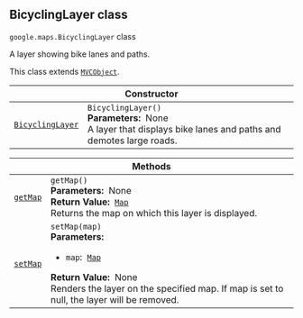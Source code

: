 
<devsite-heading text=" BicyclingLayer class" for="BicyclingLayer" level="h2" link="" toc="" back-to-top=""><h2 id="BicyclingLayer" is-upgraded="">BicyclingLayer class</h2></devsite-heading>
<p>
<code translate="no" dir="ltr"><span itemprop="path">google.maps</span>.<span itemprop="name">BicyclingLayer</span></code>
class
</p>
<p>A layer showing bike lanes and paths.</p>
<p>This class extends
<code translate="no" dir="ltr"><a href="MVCObject.md">MVCObject</a></code>.
</p>
<div class="devsite-table-wrapper"><table class="constructors responsive" summary="class BicyclingLayer - Constructor">
<thead>
<tr><th colspan="2" id="BicyclingLayer.constructor">Constructor</th>
</tr></thead>
<tbody>
<tr>
<td><code translate="no" dir="ltr"><a class="secret-link" href="#BicyclingLayer.constructor"><span>BicyclingLayer</span></a></code></td>
<td><div><code translate="no" dir="ltr">BicyclingLayer()</code></div>
<div class="desc"><strong>Parameters:</strong>&nbsp; None</div>
<div class="desc">A layer that displays bike lanes and paths and demotes large roads.</div></td>
</tr>
</tbody>
</table></div>
<div class="devsite-table-wrapper"><table class="methods responsive" summary="class BicyclingLayer - Methods">
<thead>
<tr><th colspan="2">Methods</th>
</tr></thead>
<tbody>
<tr id="BicyclingLayer.getMap">
<td itemprop="property"><code translate="no" dir="ltr"><a class="secret-link" href="#BicyclingLayer.getMap"><span>getMap</span></a></code></td>
<td><div><code translate="no" dir="ltr">getMap()</code></div>
<div class="desc"><strong>Parameters:</strong>&nbsp; None</div>
<div class="desc"><strong>Return Value:</strong>&nbsp; <code translate="no" dir="ltr"><a href="Map.md">Map</a></code></div>
<div class="desc">Returns the map on which this layer is displayed.</div></td>
</tr>
<tr id="BicyclingLayer.setMap">
<td itemprop="property"><code translate="no" dir="ltr"><a class="secret-link" href="#BicyclingLayer.setMap"><span>setMap</span></a></code></td>
<td><div><code translate="no" dir="ltr">setMap(map)</code></div>
<div class="desc"><strong>Parameters:</strong>&nbsp; <ul>
<li><code translate="no" dir="ltr">map</code>:&nbsp; <code translate="no" dir="ltr"><a href="Map.md">Map</a></code></li>
</ul></div>
<div class="desc"><strong>Return Value:</strong>&nbsp; None</div>
<div class="desc">Renders the layer on the specified map. If map is set to null, the layer will be removed.</div></td>
</tr>
</tbody>
</table></div>

